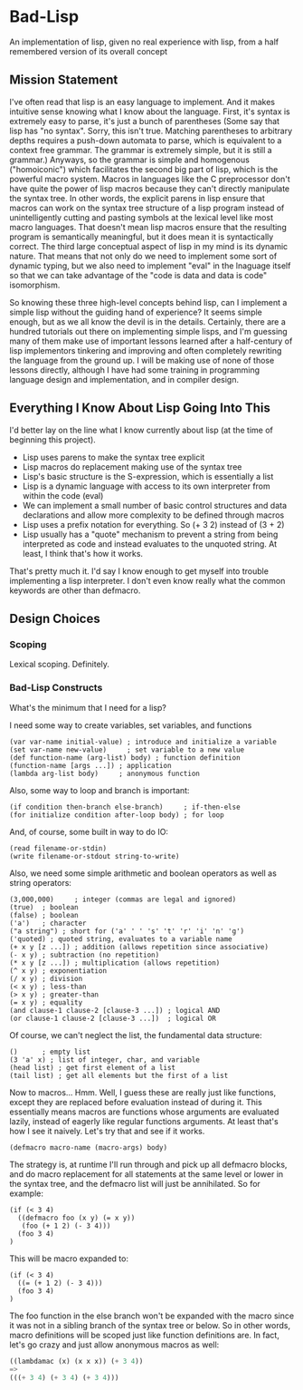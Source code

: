 Bad-Lisp
========

An implementation of lisp, given no real experience with lisp, from a half
remembered version of its overall concept

Mission Statement
-----------------

I've often read that lisp is an easy language to implement. And it makes
intuitive sense knowing what I know about the language. First, it's syntax is
extremely easy to parse, it's just a bunch of parentheses (Some say that lisp
has "no syntax". Sorry, this isn't true. Matching parentheses to arbitrary
depths requires a push-down automata to parse, which is equivalent to a context
free grammar. The grammar is extremely simple, but it is still a grammar.)
Anyways, so the grammar is simple and homogenous ("homoiconic") which
facilitates the second big part of lisp, which is the powerful macro
system. Macros in languages like the C preprocessor don't have quite the power
of lisp macros because they can't directly manipulate the syntax tree. In other
words, the explicit parens in lisp ensure that macros can work on the syntax
tree structure of a lisp program instead of unintelligently cutting and pasting
symbols at the lexical level like most macro languages. That doesn't mean lisp
macros ensure that the resulting program is semantically meaningful, but it does
mean it is syntactically correct. The third large conceptual aspect of lisp in
my mind is its dynamic nature. That means that not only do we need to implement
some sort of dynamic typing, but we also need to implement "eval" in the
lnaguage itself so that we can take advantage of the "code is data and data is
code" isomorphism.

So knowing these three high-level concepts behind lisp, can I implement a simple
lisp without the guiding hand of experience? It seems simple enough, but as we
all know the devil is in the details. Certainly, there are a hundred tutorials
out there on implementing simple lisps, and I'm guessing many of them make use
of important lessons learned after a half-century of lisp implementors tinkering
and improving and often completely rewriting the language from the ground up. I
will be making use of none of those lessons directly, although I have had some
training in programming language design and implementation, and in compiler
design.

Everything I Know About Lisp Going Into This
---------------------------------------------

I'd better lay on the line what I know currently about lisp (at the time of
beginning this project).
 * Lisp uses parens to make the syntax tree explicit
 * Lisp macros do replacement making use of the syntax tree
 * Lisp's basic structure is the S-expression, which is essentially a list
 * Lisp is a dynamic language with access to its own interpreter from within the
   code (eval)
 * We can implement a small number of basic control structures and data
   declarations and allow more complexity to be defined through macros
 * Lisp uses a prefix notation for everything. So (+ 3 2) instead of (3 + 2)
 * Lisp usually has a "quote" mechanism to prevent a string from being
   interpreted as code and instead evaluates to the unquoted string. At least, I
   think that's how it works.

That's pretty much it. I'd say I know enough to get myself into trouble
implementing a lisp interpreter. I don't even know really what the common
keywords are other than defmacro.

Design Choices
--------------

### Scoping

Lexical scoping. Definitely.

### Bad-Lisp Constructs

What's the minimum that I need for a lisp?

I need some way to create variables, set variables, and functions

    (var var-name initial-value) ; introduce and initialize a variable
    (set var-name new-value)     ; set variable to a new value
    (def function-name (arg-list) body) ; function definition
    (function-name [args ...]) ; application
    (lambda arg-list body)     ; anonymous function

Also, some way to loop and branch is important:

    (if condition then-branch else-branch)     ; if-then-else
    (for initialize condition after-loop body) ; for loop
    
And, of course, some built in way to do IO:

    (read filename-or-stdin)
    (write filename-or-stdout string-to-write)
    
Also, we need some simple arithmetic and boolean operators as well as string
operators:
 
    (3,000,000)     ; integer (commas are legal and ignored)
    (true)  ; boolean
    (false) ; boolean
    ('a')   ; character
    ("a string") ; short for ('a' ' ' 's' 't' 'r' 'i' 'n' 'g')
    ('quoted) ; quoted string, evaluates to a variable name
    (+ x y [z ...]) ; addition (allows repetition since associative)
    (- x y) ; subtraction (no repetition)
    (* x y [z ...]) ; multiplication (allows repetition)
    (^ x y) ; exponentiation
    (/ x y) ; division
    (< x y) ; less-than
    (> x y) ; greater-than
    (= x y) ; equality
    (and clause-1 clause-2 [clause-3 ...]) ; logical AND
    (or clause-1 clause-2 [clause-3 ...])  ; logical OR
    
Of course, we can't neglect the list, the fundamental data structure:

    ()      ; empty list
    (3 'a' x) ; list of integer, char, and variable
    (head list) ; get first element of a list
    (tail list) ; get all elements but the first of a list

Now to macros... Hmm. Well, I guess these are really just like functions, except
they are replaced before evaluation instead of during it. This essentially means
macros are functions whose arguments are evaluated lazily, instead of eagerly
like regular functions arguments. At least that's how I see it naively. Let's
try that and see if it works.

    (defmacro macro-name (macro-args) body)

The strategy is, at runtime I'll run through and pick up all defmacro blocks,
and do macro replacement for all statements at the same level or lower in the
syntax tree, and the defmacro list will just be annihilated. So for example:

    (if (< 3 4)
      ((defmacro foo (x y) (= x y))
       (foo (+ 1 2) (- 3 4)))
      (foo 3 4)
    )
    
This will be macro expanded to:

    (if (< 3 4)
      ((= (+ 1 2) (- 3 4)))
      (foo 3 4)
    )
    
The foo function in the else branch won't be expanded with the macro since it
was not in a sibling branch of the syntax tree or below. So in other words,
macro definitions will be scoped just like function definitions are. In fact,
let's go crazy and just allow anonymous macros as well:

```lisp
((lambdamac (x) (x x x)) (+ 3 4))
=>
(((+ 3 4) (+ 3 4) (+ 3 4)))
```
